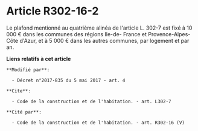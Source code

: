 # Article R302-16-2

Le plafond mentionné au quatrième alinéa de l'article L. 302-7 est fixé à 10 000 € dans les communes des régions Ile-de-
France et Provence-Alpes-Côte d'Azur, et à 5 000 € dans les autres communes, par logement et par an.

**Liens relatifs à cet article**

	**Modifié par**:

	  - Décret n°2017-835 du 5 mai 2017 - art. 4

	**Cite**:

	  - Code de la construction et de l'habitation. - art. L302-7

	**Cité par**:

	  - Code de la construction et de l'habitation. - art. R302-16 (V)
